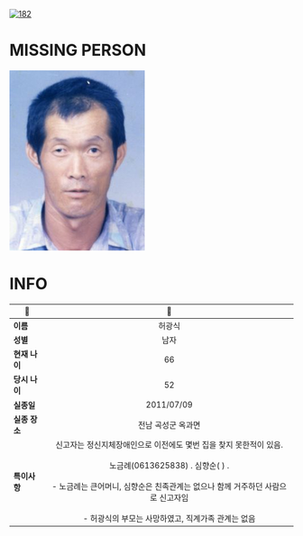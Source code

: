 [![182](https://img.shields.io/badge/%EC%8B%A4%EC%A2%85%EC%8B%A0%EA%B3%A0%EB%8A%94%20%EA%B5%AD%EB%B2%88%EC%97%86%EC%9D%B4-182-blue)](http://safe182.go.kr/index.do)

# MISSING PERSON

<img src="./missing_person.jpg">

# INFO

|🔑|💎|
|--|:--:|
|**이름**|허광식|
|**성별**|남자|
|**현재 나이**|66|
|**당시 나이**|52|
|**실종일**|2011/07/09|
|**실종 장소**|전남 곡성군 옥과면 |
|**특이사항**|신고자는 정신지체장애인으로 이전에도 몇번 집을 찾지 못한적이 있음.</br></br>노금례(0613625838) . 심향순( ) . </br></br>- 노금례는 큰어머니, 심향순은 친족관계는 없으나 함께 거주하던 사람으로 신고자임</br></br>- 허광식의 부모는 사망하였고, 직계가족 관계는 없음|
